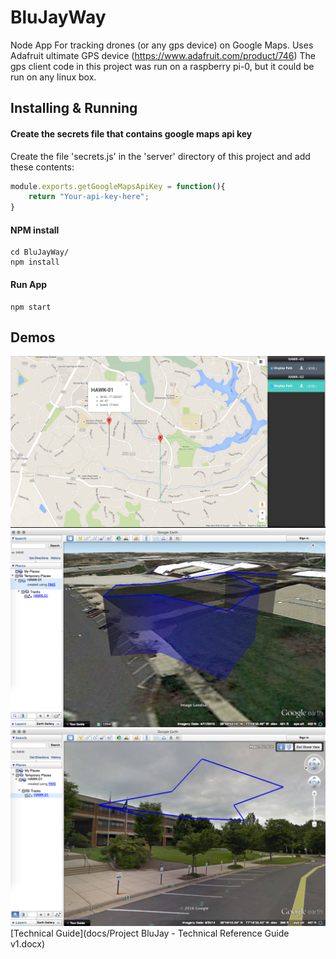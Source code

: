 # BluJayWay
Node App For tracking drones (or any gps device) on Google Maps.
Uses Adafruit ultimate GPS device (https://www.adafruit.com/product/746)
The gps client code in this project was run on a raspberry pi-0, but it could be run on any linux box.

## Installing & Running
#### Create the secrets file that contains google maps api key
Create the file 'secrets.js' in the 'server' directory of this project and add these contents:
``` javascript
module.exports.getGoogleMapsApiKey = function(){
	return "Your-api-key-here";
}
 ```
#### NPM install
```
cd BluJayWay/
npm install
```
#### Run App
```
npm start
```

## Demos
![droneMapImage](https://raw.githubusercontent.com/bclouser/BluJayWay/master/docs/droneOnMap1.png)
![gEarthImage1](https://raw.githubusercontent.com/bclouser/BluJayWay/master/docs/googleEarth1.png)
![gEarthImage2](https://raw.githubusercontent.com/bclouser/BluJayWay/master/docs/googleEarth2.png)
[Technical Guide](docs/Project BluJay - Technical Reference Guide v1.docx)
